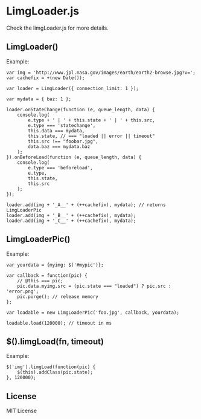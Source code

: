 LimgLoader.js
=============

Check the limgLoader.js for more details.

LimgLoader()
------------
Example:

    var img = 'http://www.jpl.nasa.gov/images/earth/earth2-browse.jpg?v=';
    var cachefix = +(new Date()); 
    
    var loader = LimgLoader({ connection_limit: 1 });
    
    var mydata = { baz: 1 };
    
    loader.onStateChange(function (e, queue_length, data) {
        console.log(
            e.type + ' | ' + this.state + ' | ' + this.src,
            e.type === 'statechange',
            this.data === mydata,
            this.state, // === "loaded || error || timeout"
            this.src !== "foobar.jpg",
            data.baz === mydata.baz
        );
    }).onBeforeLoad(function (e, queue_length, data) {
        console.log(
            e.type === 'beforeload',
            e.type,
            this.state,
            this.src
        );
    });

    loader.add(img + '_A__' + (++cachefix), mydata); // returns LimgLoaderPic
    loader.add(img + '_B__' + (++cachefix), mydata);
    loader.add(img + '_C__' + (++cachefix), mydata);


LimgLoaderPic()
---------------
Example:

    var yourdata = {myimg: $('#mypic')};
    
    var callback = function(pic) {
        // @this === pic;
        pic.data.myimg.src = (pic.state === "loaded") ? pic.src : 'error.png';
        pic.purge(); // release memory
    };
    
    var loadable = new LimgLoaderPic('foo.jpg', callback, yourdata);
    
    loadable.load(120000); // timeout in ms

    

$().limgLoad(fn, timeout)
-------------------------
Example:

    $('img').limgLoad(function(pic) {
        $(this).addClass(pic.state);
    }, 120000);






License
-------

MIT License

